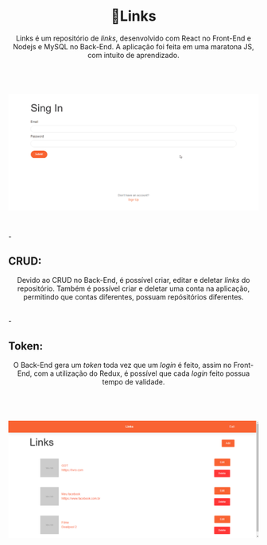 <h1 align="center">🔗Links</h1>
<p align="center">
Links é um repositório de <em>links</em>, desenvolvido com React no Front-End e Nodejs e MySQL no Back-End. A aplicação foi feita em uma maratona JS, com intuito de aprendizado.
</p>
</br>
<h1 align="center"><img src="Demostration.gif"></h1>
</br>
- <h2>CRUD:</h2>
<p align="center">
Devido ao CRUD no Back-End, é possível criar, editar e deletar <em>links</em> do repositório.
Também é possível criar e deletar uma conta na aplicação, permitindo que contas diferentes, possuam repósitórios diferentes. 
</p>
</br>
- <h2>Token:</h2>
<p align="center">
O Back-End gera um <em>token</em> toda vez que um <em>login</em> é feito, assim no Front-End, com a utilização do Redux, é possível que cada <em>login</em> feito possua tempo de validade. 
</p>
</br>
<h1 align="center"><img src="Links.png"></h1>

